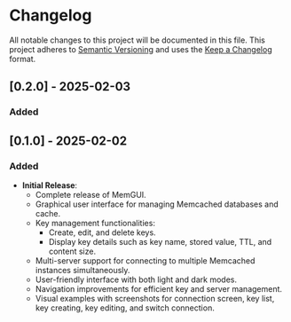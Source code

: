 # Changelog

All notable changes to this project will be documented in this file. This project adheres to [Semantic Versioning](https://semver.org/) and uses the [Keep a Changelog](https://keepachangelog.com/en/1.1.0/) format.

## [0.2.0] - 2025-02-03

### Added

## [0.1.0] - 2025-02-02

### Added

- **Initial Release**:
  - Complete release of MemGUI.
  - Graphical user interface for managing Memcached databases and cache.
  - Key management functionalities:
    - Create, edit, and delete keys.
    - Display key details such as key name, stored value, TTL, and content size.
  - Multi-server support for connecting to multiple Memcached instances simultaneously.
  - User-friendly interface with both light and dark modes.
  - Navigation improvements for efficient key and server management.
  - Visual examples with screenshots for connection screen, key list, key creating, key editing, and switch connection.
